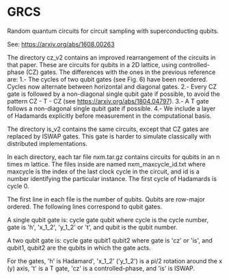 # GRCS
Random quantum circuits for circuit sampling with superconducting qubits.

See:
https://arxiv.org/abs/1608.00263

The directory cz_v2 contains an improved rearrangement of the circuits in that paper. These are circuits for qubits in a 2D lattice, using controlled-phase (CZ) gates. The differences with the ones in the previous reference are:
1.- The cycles of two qubit gates (see Fig. 6) have been reordered. Cycles now alternate between horizontal and diagonal gates. 
2.- Every CZ gate is followed by a non-diagonal single qubit gate if possible, to avoid the pattern CZ - T - CZ (see https://arxiv.org/abs/1804.04797). 
3.- A T gate follows a non-diagonal single qubit gate if possible. 
4.- We include a layer of Hadamards explicitly before measurement in the computational basis. 

The directory is_v2 contains the same circuits, except that CZ gates are replaced by ISWAP gates. This gate is harder to simulate classically with distributed implementations. 

In each directory, each tar file nxm.tar.gz contains circuits for qubits in an n times m lattice. The files inside are named nxm_maxcycle_id.txt where maxcycle is the index of the last clock cycle in the circuit, and id is a number identifying the particular instance. The first cycle of Hadamards is cycle 0. 

The first line in each file is the number of qubits. Qubits are row-major ordered. 
The following lines correspond to qubit gates. 

A single qubit gate is:
cycle gate qubit
where cycle is the cycle number, gate is 'h', 'x_1_2', 'y_1_2' or 't', and qubit is the qubit number. 

A two qubit gate is:
cycle gate qubit1 qubit2
where gate is 'cz' or 'is', and qubit1, qubit2 are the qubits in which the gate acts. 

For the gates, 'h' is Hadamard', 'x_1_2' ('y_1_2') is a pi/2 rotation around the x (y) axis, 't' is a T gate, 'cz' is a controlled-phase, and 'is' is ISWAP.
